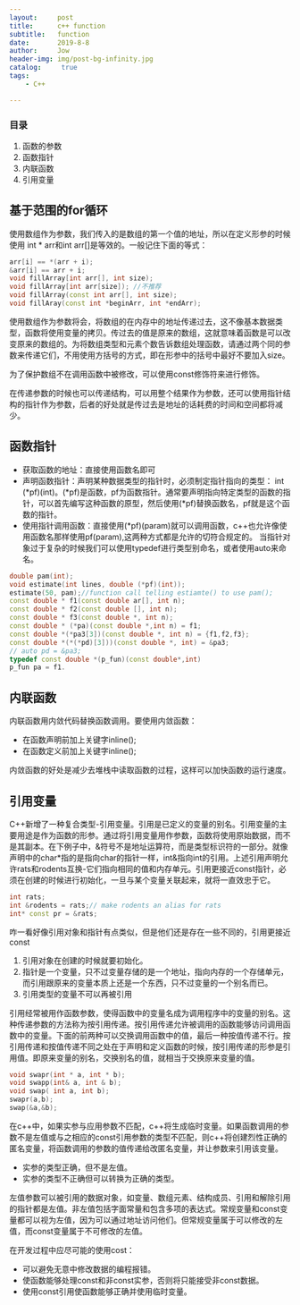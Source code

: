 ```yaml
---
layout:     post
title:      c++ function
subtitle:   function
date:       2019-8-8
author:     Jow
header-img: img/post-bg-infinity.jpg
catalog: 	 true 
tags:
    - C++

---
```


### 目录
1. 函数的参数
2. 函数指针
3. 内联函数
4. 引用变量


> 
## 基于范围的for循环
使用数组作为参数，我们传入的是数组的第一个值的地址，所以在定义形参的时候使用 int * arr和int arr[]是等效的。一般记住下面的等式：
```c++
arr[i] == *(arr + i);
&arr[i] == arr + i;
void fillArray[int arr[], int size);
void fillArray[int arr[size]); //不推荐
void fillArray(const int arr[], int size);
void fillAray(const int *beginArr, int *endArr);
```
使用数组作为参数将会，将数组的在内存中的地址传递过去，这不像基本数据类型，函数将使用变量的拷贝。传过去的值是原来的数组，这就意味着函数是可以改变原来的数组的。为将数组类型和元素个数告诉数组处理函数，请通过两个同的参数来传递它们，不用使用方括号的方式，即在形参中的括号中最好不要加入size。

为了保护数组不在调用函数中被修改，可以使用const修饰符来进行修饰。

在传递参数的时候也可以传递结构，可以用整个结果作为参数，还可以使用指针结构的指针作为参数，后者的好处就是传过去是地址的话耗费的时间和空间都将减少。

## 函数指针
* 获取函数的地址：直接使用函数名即可
* 声明函数指针：声明某种数据类型的指针时，必须制定指针指向的类型： int (\*pf)(int)。(\*pf)是函数，pf为函数指针。通常要声明指向特定类型的函数的指针，可以首先编写这种函数的原型，然后使用(*pf)替换函数名，pf就是这个函数的指针。
* 使用指针调用函数：直接使用(*pf)(param)就可以调用函数，c++也允许像使用函数名那样使用pf(param),这两种方式都是允许的切符合规定的。
当指针对象过于复杂的时候我们可以使用typedef进行类型别命名，或者使用auto来命名。
```c++
double pam(int);
void estimate(int lines, double (*pf)(int));
estimate(50, pam);//function call telling estiamte() to use pam();
const double * f1(const double ar[], int n);
const double * f2(const double [], int n);
const double * f3(const double *, int n);
const double * (*pa)(const double *,int n) = f1;
const double *(*pa3[3])(const double *, int n) = {f1,f2,f3};
const double *(*(*pd)[3]))(const double *, int) = &pa3;
// auto pd = &pa3;
typedef const double *(p_fun)(const double*,int)
p_fun pa = f1.
```

## 内联函数
内联函数用内敛代码替换函数调用。要使用内敛函数：
* 在函数声明前加上关键字inline();
* 在函数定义前加上关键字inline();

内敛函数的好处是减少去堆栈中读取函数的过程，这样可以加快函数的运行速度。

## 引用变量
C++新增了一种复合类型-引用变量。引用是已定义的变量的别名。引用变量的主要用途是作为函数的形参。通过将引用变量用作参数，函数将使用原始数据，而不是其副本。在下例子中，&符号不是地址运算符，而是类型标识符的一部分。就像声明中的char*指的是指向char的指针一样，int&指向int的引用。上述引用声明允许rats和rodents互换-它们指向相同的值和内存单元。引用更接近const指针，必须在创建的时候进行初始化，一旦与某个变量关联起来，就将一直效忠于它。

```c++
int rats;
int &rodents = rats;// make rodents an alias for rats
int* const pr = &rats;
```
咋一看好像引用对象和指针有点类似，但是他们还是存在一些不同的，引用更接近const
1. 引用对象在创建的时候就要初始化。
2. 指针是一个变量，只不过变量存储的是一个地址，指向内存的一个存储单元，而引用跟原来的变量本质上还是一个东西，只不过变量的一个别名而已。
3. 引用类型的变量不可以再被引用

引用经常被用作函数参数，使得函数中的变量名成为调用程序中的变量的别名。这种传递参数的方法称为按引用传递。按引用传递允许被调用的函数能够访问调用函数中的变量。下面的前两种可以交换调用函数中的值，最后一种按值传递不行。按引用传递和按值传递不同之处在于声明和定义函数的时候，按引用传递的形参是引用值。即原来变量的别名，交换别名的值，就相当于交换原来变量的值。

```c++
void swapr(int * a, int * b);
void swapp(int& a, int & b);
void swap( int a, int b);
swapr(a,b);
swap(&a,&b);
```

在c++中，如果实参与应用参数不匹配，c++将生成临时变量。如果函数调用的参数不是左值或与之相应的const引用参数的类型不匹配，则c++将创建烈性正确的匿名变量，将函数调用的参数的值传递给改匿名变量，并让参数来引用该变量。
* 实参的类型正确，但不是左值。
* 实参的类型不正确但可以转换为正确的类型。

左值参数可以被引用的数据对象，如变量、数组元素、结构成员、引用和解除引用的指针都是左值。非左值包括字面常量和包含多项的表达式。常规变量和const变量都可以视为左值，因为可以通过地址访问他们。但常规变量属于可以修改的左值，而const变量属于不可修改的左值。

在开发过程中应尽可能的使用cost：
* 可以避免无意中修改数据的编程报错。
* 使函数能够处理const和非const实参，否则将只能接受非const数据。
* 使用const引用使函数能够正确并使用临时变量。